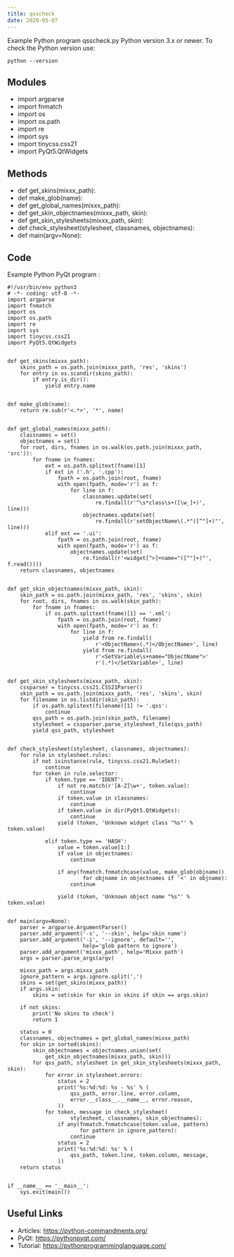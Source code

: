 ```yaml
---
title: qsscheck
date: 2020-05-07
---
```

Example Python program qsscheck.py
Python version 3.x or newer.
To check the Python version use:

    python --version

## Modules

* import argparse
* import fnmatch
* import os
* import os.path
* import re
* import sys
* import tinycss.css21
* import PyQt5.QtWidgets

## Methods

* def get_skins(mixxx_path):
* def make_glob(name):
* def get_global_names(mixxx_path):
* def get_skin_objectnames(mixxx_path, skin):
* def get_skin_stylesheets(mixxx_path, skin):
* def check_stylesheet(stylesheet, classnames, objectnames):
* def main(argv=None):

## Code

Example Python PyQt program :

    #!/usr/bin/env python3
    # -*- coding: utf-8 -*-
    import argparse
    import fnmatch
    import os
    import os.path
    import re
    import sys
    import tinycss.css21
    import PyQt5.QtWidgets
    
    
    def get_skins(mixxx_path):
        skins_path = os.path.join(mixxx_path, 'res', 'skins')
        for entry in os.scandir(skins_path):
            if entry.is_dir():
                yield entry.name
    
    
    def make_glob(name):
        return re.sub(r'<.*>', '*', name)
    
    
    def get_global_names(mixxx_path):
        classnames = set()
        objectnames = set()
        for root, dirs, fnames in os.walk(os.path.join(mixxx_path, 'src')):
            for fname in fnames:
                ext = os.path.splitext(fname)[1]
                if ext in ('.h', '.cpp'):
                    fpath = os.path.join(root, fname)
                    with open(fpath, mode='r') as f:
                        for line in f:
                            classnames.update(set(
                                re.findall(r'^\s*class\s+([\w_]+)', line)))
                            objectnames.update(set(
                                re.findall(r'setObjectName\(.*"([^"]+)"', line)))
                elif ext == '.ui':
                    fpath = os.path.join(root, fname)
                    with open(fpath, mode='r') as f:
                        objectnames.update(set(
                            re.findall(r'<widget[^>]+name="([^"]+)"', f.read())))
        return classnames, objectnames
    
    
    def get_skin_objectnames(mixxx_path, skin):
        skin_path = os.path.join(mixxx_path, 'res', 'skins', skin)
        for root, dirs, fnames in os.walk(skin_path):
            for fname in fnames:
                if os.path.splitext(fname)[1] == '.xml':
                    fpath = os.path.join(root, fname)
                    with open(fpath, mode='r') as f:
                        for line in f:
                            yield from re.findall(
                                r'<ObjectName>(.*)</ObjectName>', line)
                            yield from re.findall(
                                r'<SetVariable\s+name="ObjectName">'
                                r'(.*)</SetVariable>', line)
    
    
    def get_skin_stylesheets(mixxx_path, skin):
        cssparser = tinycss.css21.CSS21Parser()
        skin_path = os.path.join(mixxx_path, 'res', 'skins', skin)
        for filename in os.listdir(skin_path):
            if os.path.splitext(filename)[1] != '.qss':
                continue
            qss_path = os.path.join(skin_path, filename)
            stylesheet = cssparser.parse_stylesheet_file(qss_path)
            yield qss_path, stylesheet
    
    
    def check_stylesheet(stylesheet, classnames, objectnames):
        for rule in stylesheet.rules:
            if not isinstance(rule, tinycss.css21.RuleSet):
                continue
            for token in rule.selector:
                if token.type == 'IDENT':
                    if not re.match(r'[A-Z]\w+', token.value):
                        continue
                    if token.value in classnames:
                        continue
                    if token.value in dir(PyQt5.QtWidgets):
                        continue
                    yield (token, 'Unknown widget class "%s"' % token.value)
    
                elif token.type == 'HASH':
                    value = token.value[1:]
                    if value in objectnames:
                        continue
    
                    if any(fnmatch.fnmatchcase(value, make_glob(objname))
                            for objname in objectnames if '<' in objname):
                        continue
    
                    yield (token, 'Unknown object name "%s"' % token.value)
    
    
    def main(argv=None):
        parser = argparse.ArgumentParser()
        parser.add_argument('-s', '--skin', help='skin name')
        parser.add_argument('-i', '--ignore', default='',
                            help='glob pattern to ignore')
        parser.add_argument('mixxx_path', help='Mixxx path')
        args = parser.parse_args(argv)
    
        mixxx_path = args.mixxx_path
        ignore_pattern = args.ignore.split(',')
        skins = set(get_skins(mixxx_path))
        if args.skin:
            skins = set(skin for skin in skins if skin == args.skin)
    
        if not skins:
            print('No skins to check')
            return 1
    
        status = 0
        classnames, objectnames = get_global_names(mixxx_path)
        for skin in sorted(skins):
            skin_objectnames = objectnames.union(set(
                get_skin_objectnames(mixxx_path, skin)))
            for qss_path, stylesheet in get_skin_stylesheets(mixxx_path, skin):
                for error in stylesheet.errors:
                    status = 2
                    print('%s:%d:%d: %s - %s' % (
                        qss_path, error.line, error.column,
                        error.__class__.__name__, error.reason,
                    ))
                for token, message in check_stylesheet(
                        stylesheet, classnames, skin_objectnames):
                    if any(fnmatch.fnmatchcase(token.value, pattern)
                           for pattern in ignore_pattern):
                        continue
                    status = 2
                    print('%s:%d:%d: %s' % (
                        qss_path, token.line, token.column, message,
                    ))
        return status
    
    
    if __name__ == '__main__':
        sys.exit(main())
    

## Useful Links

- Articles: https://python-commandments.org/
- PyQt: https://pythonpyqt.com/
- Tutorial: https://pythonprogramminglanguage.com/
